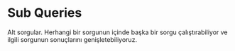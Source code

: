 # Sub Queries

Alt sorgular. Herhangi bir sorgunun içinde başka bir sorgu çalıştırabiliyor ve ilgili sorgunun sonuçlarını genişletebiliyoruz.
